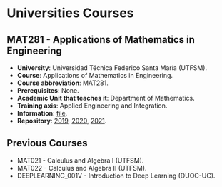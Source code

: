 # Universities Courses

## MAT281 - Applications of Mathematics in Engineering

- **University**: Universidad Técnica Federico Santa María (UTFSM).
- **Course**: Applications of Mathematics in Engineering.
- **Course abbreviation**: MAT281.
- **Prerequisites**: None.
- **Academic Unit that teaches it**: Department of Mathematics.
- **Training axis**: Applied Engineering and Integration.
- **Information**: [file](https://github.com/fralfaro/portfolio/blob/main/docs/files/teaching/mat281.pdf).
- **Repository**: [2019](https://github.com/fralfaro/MAT281_2019), [2020](https://github.com/fralfaro/MAT281_2020), [2021](https://gitlab.com/FAAM/mat281_2021).

## Previous Courses

- MAT021 - Calculus and Algebra I (UTFSM).
- MAT022 - Calculus and Algebra II (UTFSM).
- DEEPLEARNING_001V - Introduction to Deep Learning (DUOC-UC).

